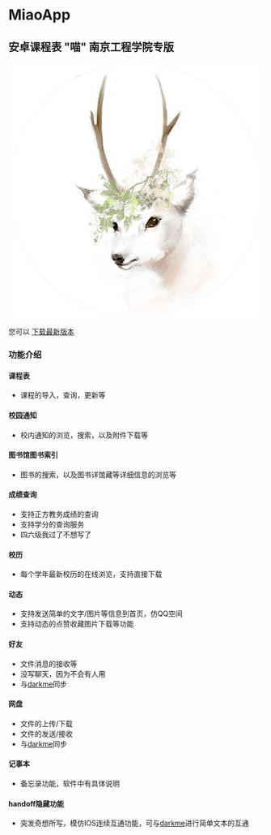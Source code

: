# MiaoApp
## 安卓课程表 "喵" 南京工程学院专版

![喵](./app/src/main/res/drawable/default_head.png "miao-logo")

您可以 [下载最新版本](http://darkme.cn:8880/android/miao/apk "V 0.1.7")

### 功能介绍

#### 课程表
- 课程的导入，查询，更新等
#### 校园通知
- 校内通知的浏览，搜索，以及附件下载等
#### 图书馆图书索引
- 图书的搜索，以及图书详馆藏等详细信息的浏览等
#### 成绩查询
- 支持正方教务成绩的查询
- 支持学分的查询服务
- 四六级我过了不想写了
#### 校历
- 每个学年最新校历的在线浏览，支持直接下载
#### 动态
- 支持发送简单的文字/图片等信息到首页，仿QQ空间
- 支持动态的点赞收藏图片下载等功能
#### 好友
- 文件消息的接收等
- 没写聊天，因为不会有人用
- 与[darkme](darkme.cn)同步
#### 网盘
- 文件的上传/下载
- 文件的发送/接收
- 与[darkme](darkme.cn)同步
#### 记事本
- 备忘录功能，软件中有具体说明
#### handoff隐藏功能
- 突发奇想所写，模仿IOS连续互通功能，可与[darkme](darkme.cn)进行简单文本的互通

